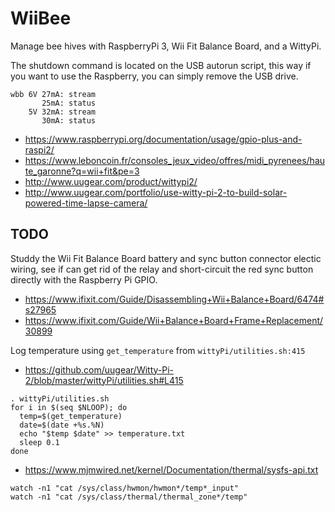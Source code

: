WiiBee
======

Manage bee hives with RaspberryPi 3, Wii Fit Balance Board, and a WittyPi.

The shutdown command is located on the USB autorun script, this way if you want
to use the Raspberry, you can simply remove the USB drive.

```
wbb 6V 27mA: stream
       25mA: status
    5V 32mA: stream
       30mA: status
```

* https://www.raspberrypi.org/documentation/usage/gpio-plus-and-raspi2/
* https://www.leboncoin.fr/consoles_jeux_video/offres/midi_pyrenees/haute_garonne?q=wii+fit&pe=3
* http://www.uugear.com/product/wittypi2/
* http://www.uugear.com/portfolio/use-witty-pi-2-to-build-solar-powered-time-lapse-camera/


TODO
----

Studdy the Wii Fit Balance Board battery and sync button connector electic
wiring, see if can get rid of the relay and short-circuit the red sync button
directly with the Raspberry Pi GPIO.

* https://www.ifixit.com/Guide/Disassembling+Wii+Balance+Board/6474#s27965
* https://www.ifixit.com/Guide/Wii+Balance+Board+Frame+Replacement/30899

Log temperature using `get_temperature` from `wittyPi/utilities.sh:415`
* https://github.com/uugear/Witty-Pi-2/blob/master/wittyPi/utilities.sh#L415

```
. wittyPi/utilities.sh
for i in $(seq $NLOOP); do
  temp=$(get_temperature)
  date=$(date +%s.%N)
  echo "$temp $date" >> temperature.txt
  sleep 0.1
done
```


* https://www.mjmwired.net/kernel/Documentation/thermal/sysfs-api.txt

```
watch -n1 "cat /sys/class/hwmon/hwmon*/temp*_input"
watch -n1 "cat /sys/class/thermal/thermal_zone*/temp"
```
